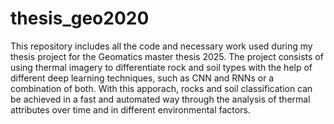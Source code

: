 # thesis_geo2020
This repository includes all the code and necessary work used during my thesis project for the Geomatics master thesis 2025.
The project consists of using thermal imagery to differentiate rock and soil types with the help of different deep learning techniques, such as CNN and RNNs or a combination of both. With this apporach, rocks and soil classification can be achieved in a fast and automated way through the analysis of thermal attributes over time and in different environmental factors.
